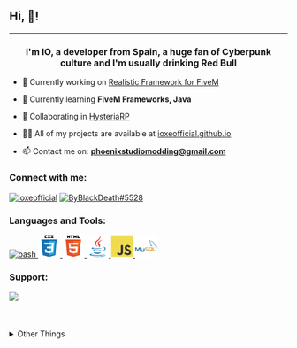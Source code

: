 ## Hi, :wave:!
***
<!--![](https://img.shields.io/endpoint?label=currently&url=https://dev.discordprofiles.me/api/badge/status/236731793892573185?simple=true) ![](https://img.shields.io/endpoint?url=https://dev.discordprofiles.me/api/badge/playing/236731793892573185?vscode=false) ![](https://img.shields.io/endpoint?url=https://dev.discordprofiles.me/api/badge/vscode/236731793892573185) ![](https://img.shields.io/endpoint?url=https://dev.discordprofiles.me/api/badge/spotify/236731793892573185)-->

<h3 align="center">I'm IO, a developer from Spain, a huge fan of Cyberpunk culture and I'm usually drinking Red Bull</h3>

- 🔭 Currently working on [Realistic Framework for FiveM](https://trello.com/b/XVNryBBn/phoenix-studio-dev)

- 🌱 Currently learning **FiveM Frameworks, Java**

- 👯 Collaborating in [HysteriaRP](https://www.hysteriarp.com)

- 👨‍💻 All of my projects are available at [ioxeofficial.github.io](https://ioxeofficial.github.io)

- 📫 Contact me on:  **phoenixstudiomodding@gmail.com**

<h3 align="left">Connect with me:</h3>
<p align="left">
<a href="https://twitter.com/ioxeofficial" target="blank"><img align="center" src="https://img.icons8.com/nolan/64/twitter.png" alt="ioxeofficial" height="64" width="64"/></a>
<a href="https://discordhub.com/profile/236731793892573185" target="blank"><img align="center" src="https://img.icons8.com/nolan/64/discord-logo.png" alt="ByBlackDeath#5528" height="64" width="64"/></a>
</p>

<h3 align="left">Languages and Tools:</h3>
<p align="left"> <a href="https://www.gnu.org/software/bash/" target="_blank"> <img src="https://www.vectorlogo.zone/logos/gnu_bash/gnu_bash-icon.svg" alt="bash" width="40" height="40"/> </a> <a href="https://www.w3schools.com/css/" target="_blank"> <img src="https://raw.githubusercontent.com/devicons/devicon/master/icons/css3/css3-original-wordmark.svg" alt="css3" width="40" height="40"/> </a> <a href="https://www.w3.org/html/" target="_blank"> <img src="https://raw.githubusercontent.com/devicons/devicon/master/icons/html5/html5-original-wordmark.svg" alt="html5" width="40" height="40"/> </a> <a href="https://www.java.com" target="_blank"> <img src="https://raw.githubusercontent.com/devicons/devicon/master/icons/java/java-original.svg" alt="java" width="40" height="40"/> </a> <a href="https://developer.mozilla.org/en-US/docs/Web/JavaScript" target="_blank"> <img src="https://raw.githubusercontent.com/devicons/devicon/master/icons/javascript/javascript-original.svg" alt="javascript" width="40" height="40"/> </a> <a href="https://www.mysql.com/" target="_blank"> <img src="https://raw.githubusercontent.com/devicons/devicon/master/icons/mysql/mysql-original-wordmark.svg" alt="mysql" width="40" height="40"/> </a> </p>


<h3 align="left">Support:</h3>
<p><a href="https://www.buymeacoffee.com/ioxeofficial"><img src="https://img.buymeacoffee.com/button-api/?text=Buy me a hotdog&emoji=🌭&slug=ioxeofficial&button_colour=e8c597&font_colour=000000&font_family=Cookie&outline_colour=000000&coffee_colour=FFDD00"></a></p><br><br>

<details>
<summary>Other Things</summary>
<img src="https://i.imgur.com/y3k4PK8.gif" alt="GIF" height="200">
